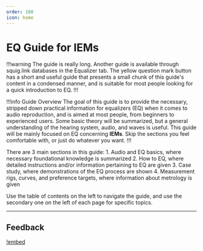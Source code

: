 ```yaml
---
order: 100
icon: home
---
```

# EQ Guide for IEMs

!!!warning The guide is really long.
Another guide is available through squig.link databases in the Equalizer tab. The yellow question mark button has a short and useful guide that presents a small chunk of this guide's content in a condensed manner, and is suitable for most people looking for a quick introduction to EQ.
!!!

!!!info Guide Overview
The goal of this guide is to provide the necessary, stripped down practical information for equalizers (EQ) when it comes to audio reproduction, and is aimed at most people, from beginners to experienced users. Some basic theory will be summarized, but a general understanding of the hearing system, audio, and waves is useful.
This guide will be mainly focused on EQ concerning **IEMs**. Skip the sections you feel comfortable with, or just do whatever you want.
!!!

There are 3 main sections in this guide: 
	1. Audio and EQ basics, where necessary foundational knowledge is summarized
	2. How to EQ, where detailed instructions and/or information pertaining to EQ are given 
	3. Case study, where demonstrations of the EQ process are shown 
	4. Measurement rigs, curves, and preference targets, where information about metrology is given

 Use the table of contents on the left to navigate the guide, and use the secondary one on the left of each page for specific topics.

***
## Feedback

[!embed](https://cryptpad.fr/form/#/2/form/view/-M79g+mftcUBI8mNon6aoMxy1RvdPr3lksbrifl+jNg/embed/)
